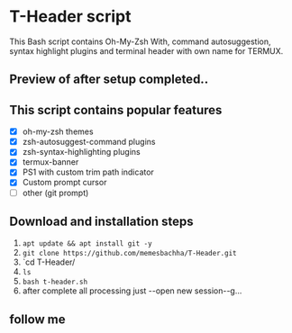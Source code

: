 # T-Header script
This Bash script contains Oh-My-Zsh With, command autosuggestion, syntax highlight plugins and terminal header with own name for TERMUX. 
## Preview of after setup completed..


## This script contains popular features

- [x] oh-my-zsh themes
- [x] zsh-autosuggest-command plugins
- [x] zsh-syntax-highlighting plugins
- [x] termux-banner
- [x] PS1 with custom trim path indicator
- [x] Custom prompt cursor
- [ ] other (git prompt)

## Download and installation steps



1. `apt update && apt install git -y`
2. `git clone https://github.com/memesbachha/T-Header.git`
3. `cd T-Header/
4. `ls`
5. `bash t-header.sh`
6. after complete all processing just --open new session--g...

## follow me

